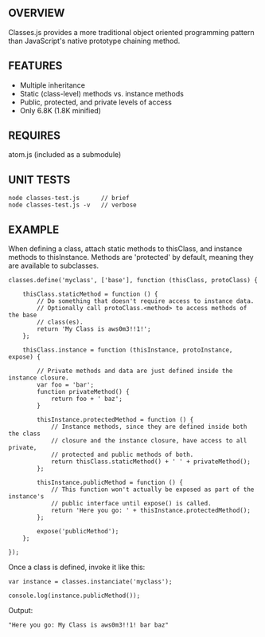 OVERVIEW
--------

Classes.js provides a more traditional object oriented programming pattern than
JavaScript's native prototype chaining method.


FEATURES
--------

 - Multiple inheritance
 - Static (class-level) methods vs. instance methods
 - Public, protected, and private levels of access
 - Only 6.8K (1.8K minified)


REQUIRES
--------

atom.js (included as a submodule)


UNIT TESTS
----------

	node classes-test.js      // brief
	node classes-test.js -v   // verbose


EXAMPLE
-------

When defining a class, attach static methods to thisClass, and instance
methods to thisInstance.  Methods are 'protected' by default, meaning they
are available to subclasses.

	classes.define('myclass', ['base'], function (thisClass, protoClass) {

		thisClass.staticMethod = function () {
			// Do something that doesn't require access to instance data.
			// Optionally call protoClass.<method> to access methods of the base
			// class(es).
			return 'My Class is aws0m3!!1!';
		};

		thisClass.instance = function (thisInstance, protoInstance, expose) {

			// Private methods and data are just defined inside the instance closure.
			var foo = 'bar';
			function privateMethod() {
				return foo + ' baz';
			}

			thisInstance.protectedMethod = function () {
				// Instance methods, since they are defined inside both the class
				// closure and the instance closure, have access to all private,
				// protected and public methods of both.
				return thisClass.staticMethod() + ' ' + privateMethod();
			};

			thisInstance.publicMethod = function () {
				// This function won't actually be exposed as part of the instance's
				// public interface until expose() is called.
				return 'Here you go: ' + thisInstance.protectedMethod();
			};

			expose('publicMethod');
		};

	});


Once a class is defined, invoke it like this:

	var instance = classes.instanciate('myclass');

	console.log(instance.publicMethod());

Output:

	"Here you go: My Class is aws0m3!!1! bar baz"
